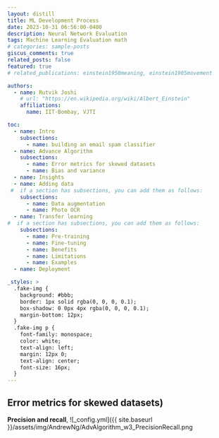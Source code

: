 ```yaml
---
layout: distill
title: ML Development Process
date: 2023-10-31 06:56:00-0400
description: Neural Network Evaluation
tags: Machine Learning Evaluation math
# categories: sample-posts
giscus_comments: true
related_posts: false
featured: true
# related_publications: einstein1950meaning, einstein1905movement

authors:
  - name: Rutvik Joshi
    # url: "https://en.wikipedia.org/wiki/Albert_Einstein"
    affiliations:
      name: IIT-Bombay, VJTI

toc:
  - name: Intro
    subsections:
      - name: building an email spam classifier
  - name: Advance Algorithm
    subsections:
      - name: Error metrics for skewed datasets
      - name: Bias and variance
  - name: Insights
  - name: Adding data
 #  if a section has subsections, you can add them as follows:
    subsections:
      - name: Data augmentation
      - name: Photo OCR 
  - name: Transfer learning
#  if a section has subsections, you can add them as follows:
    subsections:
      - name: Pre-training
      - name: Fine-tuning
      - name: Benefits
      - name: Limitations
      - name: Examples
  - name: Deployment

_styles: >
  .fake-img {
    background: #bbb;
    border: 1px solid rgba(0, 0, 0, 0.1);
    box-shadow: 0 0px 4px rgba(0, 0, 0, 0.1);
    margin-bottom: 12px;
  }
  .fake-img p {
    font-family: monospace;
    color: white;
    text-align: left;
    margin: 12px 0;
    text-align: center;
    font-size: 16px;
  }
---
```

<!-- Fee Structure: 1. Full Payment - 21,999 INR 2. Two Installments - 13,000 INR (First) + 10,999 INR (Second) [Total - 23999] 3. Three Installment - 8,999 INR (First) + 8,999 INR (Second) + 8000 INR (Third) [Total - 25999] You need to pay installments within 21 days. -->

## Error metrics for skewed datasets) 
**Precision and recall**,
![_config.yml]({{ site.baseurl }}/assets/img/AndrewNg/AdvAlgorithm_w3_PrecisionRecall.png